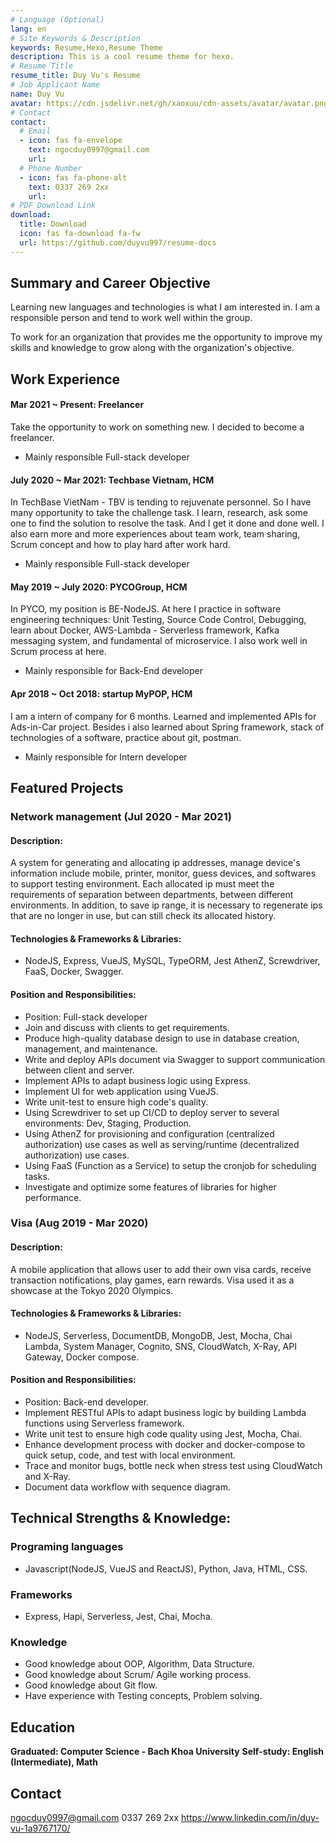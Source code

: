 ```yaml
---
# Language (Optional)
lang: en
# Site Keywords & Description
keywords: Resume,Hexo,Resume Theme
description: This is a cool resume theme for hexo.
# Resume Title
resume_title: Duy Vu's Resume
# Job Applicant Name
name: Duy Vu
avatar: https://cdn.jsdelivr.net/gh/xaoxuu/cdn-assets/avatar/avatar.png
# Contact
contact:
  # Email
  - icon: fas fa-envelope
    text: ngocduy0997@gmail.com
    url:
  # Phone Number
  - icon: fas fa-phone-alt
    text: 0337 269 2xx
    url:
# PDF Download Link
download:
  title: Download
  icon: fas fa-download fa-fw
  url: https://github.com/duyvu997/resume-docs
---
```


## <i class="fas fa-bookmark"></i> Summary and Career Objective

Learning new languages and technologies is what I am interested in. I am a responsible person and tend to work well within the group.

To work for an organization that provides me the opportunity to improve my skills and knowledge to grow along with the organization's objective.

## <i class="fas fa-user-tie"></i> Work Experience

#### Mar 2021 ~ Present: Freelancer

Take the opportunity to work on something new. I decided to become a freelancer.

- Mainly responsible Full-stack developer

#### July 2020 ~ Mar 2021: Techbase Vietnam, HCM

In TechBase VietNam - TBV is tending to rejuvenate personnel. So I have many opportunity to take the challenge task. I learn, research, ask some one to find the solution to resolve the task. And I get it done and done well. I also earn more and more experiences about team work, team sharing,
Scrum concept and how to play hard after work hard.

- Mainly responsible Full-stack developer

#### May 2019 ~ July 2020: PYCOGroup, HCM

In PYCO, my position is BE-NodeJS. At here I practice in software engineering techniques: Unit Testing, Source Code Control, Debugging, learn about Docker, AWS-Lambda - Serverless framework, Kafka messaging system, and fundamental of microservice. I also work well in Scrum process at here.

- Mainly responsible for Back-End developer

#### Apr 2018 ~ Oct 2018: startup MyPOP, HCM

I am a intern of company for 6 months. Learned and implemented APIs for Ads-in-Car project. Besides i also learned about Spring framework, stack of technologies of a software, practice about git, postman.

- Mainly responsible for Intern developer

## <i class="fas fa-award"></i> Featured Projects

### Network management (Jul 2020 - Mar 2021)

#### Description:

A system for generating and allocating ip addresses, manage device's information include mobile, printer, monitor, guess devices, and softwares to support testing environment. Each allocated ip must meet the requirements of separation between departments, between different environments. In addition, to save ip range, it is necessary to regenerate ips that are no longer in use, but can still check its allocated history.

#### Technologies & Frameworks & Libraries:

- NodeJS, Express, VueJS, MySQL, TypeORM, Jest AthenZ, Screwdriver, FaaS, Docker, Swagger.

#### Position and Responsibilities:

- Position: Full-stack developer
- Join and discuss with clients to get requirements.
- Produce high-quality database design to use in database creation, management, and maintenance.
- Write and deploy APIs document via Swagger to support communication between client and server.
- Implement APIs to adapt business logic using Express.
- Implement UI for web application using VueJS.
- Write unit-test to ensure high code's quality.
- Using Screwdriver to set up CI/CD to deploy server to several environments: Dev, Staging, Production.
- Using AthenZ for provisioning and configuration (centralized authorization) use cases as well as serving/runtime (decentralized authorization) use cases.
- Using FaaS (Function as a Service) to setup the cronjob for scheduling tasks.
- Investigate and optimize some features of libraries for higher performance.

### Visa (Aug 2019 - Mar 2020)

#### Description:

A mobile application that allows user to add their own visa cards, receive transaction notifications, play games, earn rewards. Visa used it as a showcase at the Tokyo 2020 Olympics.

#### Technologies & Frameworks & Libraries:

- NodeJS, Serverless, DocumentDB, MongoDB, Jest, Mocha, Chai Lambda, System Manager, Cognito, SNS, CloudWatch, X-Ray, API Gateway, Docker compose.

#### Position and Responsibilities:

- Position: Back-end developer.
- Implement RESTful APIs to adapt business logic by building Lambda functions using Serverless framework.
- Write unit test to ensure high code quality using Jest, Mocha, Chai.
- Enhance development process with docker and docker-compose to quick setup, code, and test with local environment.
- Trace and monitor bugs, bottle neck when stress test using CloudWatch and X-Ray.
- Document data workflow with sequence diagram.

## <i class="fas fa-user-graduate"></i> Technical Strengths & Knowledge:

### Programing languages

- Javascript(NodeJS, VueJS and ReactJS), Python, Java, HTML, CSS.

### Frameworks

- Express, Hapi, Serverless, Jest, Chai, Mocha.

### Knowledge

- Good knowledge about OOP, Algorithm, Data Structure.
- Good knowledge about Scrum/ Agile working process.
- Good knowledge about Git flow.
- Have experience with Testing concepts, Problem solving.

## <i class="fas fa-user-graduate"></i> Education

**Graduated: Computer Science - Bach Khoa University**
**Self-study: English (Intermediate), Math**

## <i class="fas fa-phone-alt"></i> Contact

<i class="fas fa-envelope fa-fw"></i> ngocduy0997@gmail.com
<i class="fas fa-phone-alt fa-fw"></i> 0337 269 2xx
<i class="fab fa-linkedin-in fa-fw"></i> https://www.linkedin.com/in/duy-vu-1a9767170/
